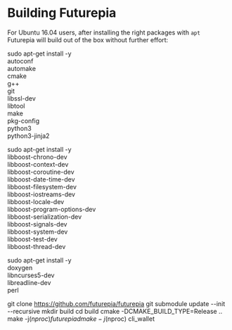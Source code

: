 # Building Futurepia
For Ubuntu 16.04 users, after installing the right packages with `apt` Futurepia
will build out of the box without further effort:

sudo apt-get install -y \
        autoconf \
        automake \
        cmake \
        g++ \
        git \
        libssl-dev \
        libtool \
        make \
        pkg-config \
        python3 \
        python3-jinja2
        
sudo apt-get install -y \
        libboost-chrono-dev \
        libboost-context-dev \
        libboost-coroutine-dev \
        libboost-date-time-dev \
        libboost-filesystem-dev \
        libboost-iostreams-dev \
        libboost-locale-dev \
        libboost-program-options-dev \
        libboost-serialization-dev \
        libboost-signals-dev \
        libboost-system-dev \
        libboost-test-dev \
        libboost-thread-dev
        
sudo apt-get install -y \
        doxygen \
        libncurses5-dev \
        libreadline-dev \
        perl

git clone https://github.com/futurepia/futurepia
git submodule update --init --recursive
mkdir build
cd build
cmake -DCMAKE_BUILD_TYPE=Release ..
make -j$(nproc) futurepiad
make -j$(nproc) cli_wallet

